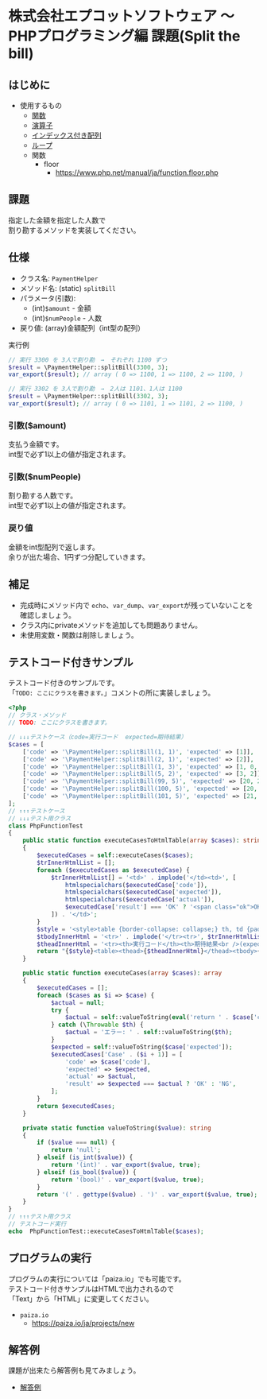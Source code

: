 # 株式会社エプコットソフトウェア ～ PHPプログラミング編 課題(Split the bill)

## はじめに

- 使用するもの
  - [関数](./../../functions/index.md)
  - [演算子](./../../operators/index.md)
  - [インデックス付き配列](./../../arrays/index.md)
  - [ループ](./../../loops/index.md)
  - 関数
    - floor
      - <https://www.php.net/manual/ja/function.floor.php>

## 課題

指定した金額を指定した人数で  
割り勘するメソッドを実装してください。

## 仕様

- クラス名: `PaymentHelper`
- メソッド名: (static) `splitBill`
- パラメータ(引数):
  - (int)`$amount` - 金額
  - (int)`$numPeople` - 人数
- 戻り値: (array)金額配列（int型の配列）

実行例

```php
// 実行 3300 を 3人で割り勘　→　それぞれ 1100 ずつ
$result = \PaymentHelper::splitBill(3300, 3);
var_export($result); // array ( 0 => 1100, 1 => 1100, 2 => 1100, )
```

```php
// 実行 3302 を 3人で割り勘　→　2人は 1101、1人は 1100
$result = \PaymentHelper::splitBill(3302, 3);
var_export($result); // array ( 0 => 1101, 1 => 1101, 2 => 1100, )
```

### 引数($amount)

支払う金額です。  
int型で必ず1以上の値が指定されます。

### 引数($numPeople)

割り勘する人数です。  
int型で必ず1以上の値が指定されます。

### 戻り値

金額をint型配列で返します。  
余りが出た場合、1円ずつ分配していきます。

## 補足

- 完成時にメソッド内で `echo`、`var_dump`、`var_export`が残っていないことを確認しましょう。
- クラス内にprivateメソッドを追加しても問題ありません。
- 未使用変数・関数は削除しましょう。

## テストコード付きサンプル

テストコード付きのサンプルです。  
「`TODO: ここにクラスを書きます。`」コメントの所に実装しましょう。

```php
<?php
// クラス・メソッド
// TODO: ここにクラスを書きます。

// ↓↓↓テストケース（code=実行コード  expected=期待結果）
$cases = [
    ['code' => '\PaymentHelper::splitBill(1, 1)', 'expected' => [1]],
    ['code' => '\PaymentHelper::splitBill(2, 1)', 'expected' => [2]],
    ['code' => '\PaymentHelper::splitBill(1, 3)', 'expected' => [1, 0, 0]],
    ['code' => '\PaymentHelper::splitBill(5, 2)', 'expected' => [3, 2]],
    ['code' => '\PaymentHelper::splitBill(99, 5)', 'expected' => [20, 20, 20, 20, 19]],
    ['code' => '\PaymentHelper::splitBill(100, 5)', 'expected' => [20, 20, 20, 20, 20]],
    ['code' => '\PaymentHelper::splitBill(101, 5)', 'expected' => [21, 20, 20, 20, 20]],
];
// ↑↑↑テストケース
// ↓↓↓テスト用クラス
class PhpFunctionTest
{
    public static function executeCasesToHtmlTable(array $cases): string
    {
        $executedCases = self::executeCases($cases);
        $trInnerHtmlList = [];
        foreach ($executedCases as $executedCase) {
            $trInnerHtmlList[] = '<td>' . implode('</td><td>', [
                htmlspecialchars($executedCase['code']),
                htmlspecialchars($executedCase['expected']),
                htmlspecialchars($executedCase['actual']),
                $executedCase['result'] === 'OK' ? '<span class="ok">OK</span>' : '<span class="ng">NG</span>',
            ]) . '</td>';
        }
        $style = '<style>table {border-collapse: collapse;} th, td {padding: 8px; border: 1px solid #000;} td span {border-radius: 8px; padding: 4px; color: #fff} .ok {background-color: #198754;} .ng {background-color: #dc3545;}</style>';
        $tbodyInnerHtml = '<tr>' . implode('</tr><tr>', $trInnerHtmlList) . '</tr>';
        $theadInnerHtml = '<tr><th>実行コード</th><th>期待結果<br />(expected)</th><th>実行結果<br />(actual)</th><th>テスト結果</th></tr>';
        return "{$style}<table><thead>{$theadInnerHtml}</thead><tbody>{$tbodyInnerHtml}</tbody></table>";
    }

    public static function executeCases(array $cases): array
    {
        $executedCases = [];
        foreach ($cases as $i => $case) {
            $actual = null;
            try {
                $actual = self::valueToString(eval('return ' . $case['code'] . ';'));
            } catch (\Throwable $th) {
                $actual = 'エラー: ' . self::valueToString($th);
            }
            $expected = self::valueToString($case['expected']);
            $executedCases['Case' . ($i + 1)] = [
                'code' => $case['code'],
                'expected' => $expected,
                'actual' => $actual,
                'result' => $expected === $actual ? 'OK' : 'NG',
            ];
        }
        return $executedCases;
    }

    private static function valueToString($value): string
    {
        if ($value === null) {
            return 'null';
        } elseif (is_int($value)) {
            return '(int)' . var_export($value, true);
        } elseif (is_bool($value)) {
            return '(bool)' . var_export($value, true);
        }
        return '(' . gettype($value) . ')' . var_export($value, true);
    }
}
// ↑↑↑テスト用クラス
// テストコード実行
echo  PhpFunctionTest::executeCasesToHtmlTable($cases);
```

## プログラムの実行

プログラムの実行については「paiza.io」でも可能です。  
テストコード付きサンプルはHTMLで出力されるので  
「Text」から「HTML」に変更してください。

- `paiza.io`
  - <https://paiza.io/ja/projects/new>

## 解答例

課題が出来たら解答例も見てみましょう。

- [解答例](./example-answer/index.md)
